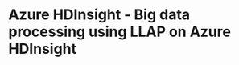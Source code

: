 # Azure HDInsight - Big data processing using LLAP on Azure HDInsight


<!--stackedit_data:
eyJoaXN0b3J5IjpbLTEyODIyNzIxNTldfQ==
-->